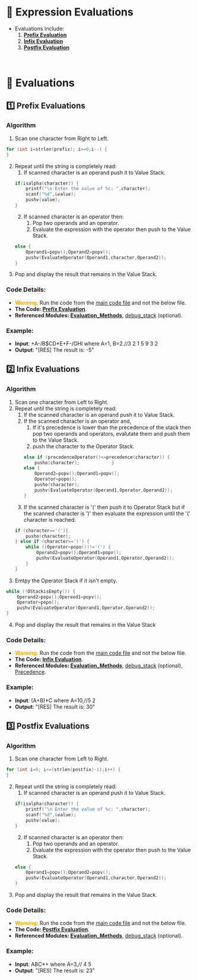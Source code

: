 # 🎲 Expression Evaluations
- Evaluations Include:
    1. **[Prefix Evaluation](#1️⃣-prefix-evaluations)**
    2. **[Infix Evaluation](#2️⃣-infix-evaluations)**
    3. **[Postfix Evaluation](#3️⃣-postfix-evaluations)**

&nbsp;
# 🌿 Evaluations
## 1️⃣ Prefix Evaluations
### Algorithm
1. Scan one character from Right to Left.
```c
for (int i=strlen(prefix); i>=0;i--) {
}
```
2. Repeat until the string is completely read:
    1. If scanned character is an operand push it to Value Stack.
    ```c
    if(isalpha(character)) {
        printf("\n Enter the value of %c: ",character);
        scanf("%d",&value);
        pushv(value);
    }
    ```
    2. If scanned character is an operator then: 
        1. Pop two operands and an operator.
        2. Evaluate the expression with the operator then push to the Value Stack.
    ```c
    else {
        Operand1=popv();Operand2=popv();
        pushv(EvaluateOperator(Operand1,character,Operand2));
    }
    ```
3. Pop and display the result that remains in the Value Stack.
### Code Details:
- <span style="color:orange"> **Warning:**</span> Run the code from the [main code file](../Data_Structures/expression_operations.c) and not the below file.
- **The Code: [Prefix Evaluation](../Data_Structures/expression_evaluation.c#L4)**.
- **Referenced Modules: [Evaluation_Methods](../Data_Structures/modules/Evaluation_Methods.c)**, [debug_stack](../Data_Structures/modules/stringfunc.c) (optional).
### Example:
- **Input**: +A-/B$CD*E+F-/GHI where A=1, B=2.//3 2 1 5 9 3 2 
- **Output**: "[RES] The result is: -5"

## 2️⃣ Infix Evaluations
### Algorithm
1. Scan one character from Left to Right.
2. Repeat until the string is completely read:
    1. If the scanned character is an operand push it to Value Stack.
    2. If the scanned character is an operator and, 
        1. If it's precedence is lower than the precedence of the stack then pop two operands and operators, evalutate them and push them to the Value Stack.
        2. push the character to the Operator Stack.
        ```c
        else if (precedenceOperator()<=precedence(character)) {
            pusho(character);            }
        else {
            Operand2=popv();Operand1=popv();
            Operator=popo();
            pusho(character);
            pushv(EvaluateOperator(Operand1,Operator,Operand2));
        }
        ```
    3. If the scanned character is '(' then push it to Operator Stack but if the scanned character is ')' then evaluate the expression until the '(' character is reached.
    ```c
    if (character=='('){
        pusho(character);
    } else if (character==')') {
        while ((Operator=popo())!='(') {
            Operand2=popv();Operand1=popv();
            pushv(EvaluateOperator(Operand1,Operator,Operand2));
        }
    }
    ```
3. Emtpy the Operator Stack if it isn't empty.
```c
while (!OStackisEmpty()) {
    Operand2=popv();Operand1=popv();
    Operator=popo();
    pushv(EvaluateOperator(Operand1,Operator,Operand2));
}
```
4. Pop and display the result that remains in the Value Stack
### Code Details:
- <span style="color:orange"> **Warning:**</span> Run the code from the [main code file](../Data_Structures/expression_operations.c) and not the below file.
- **The Code: [Infix Evaluation](../Data_Structures/expression_evaluation.c#L26)**.
- **Referenced Modules: [Evaluation_Methods](../Data_Structures/modules/Evaluation_Methods.c)**, [debug_stack](../Data_Structures/modules/stringfunc.c) (optional), [Precedence](../Data_Structures/modules/precedence.c).
### Example:
- **Input**: (A+B)*C where A=10,//5 2
- **Output**: "[RES] The result is: 30"

## 3️⃣ Postfix Evaluations
### Algorithm
1. Scan one character from Left to Right.
```c
for (int i=0; i<=(strlen(postfix)-1);i++) {
}
```
2. Repeat until the string is completely read:
    1. If scanned character is an operand push it to Value Stack.
    ```c
    if(isalpha(character)) {
        printf("\n Enter the value of %c: ",character);
        scanf("%d",&value);
        pushv(value);
    }
    ```
    2. If scanned character is an operator then:
        1. Pop two operands and an operator.
        2. Evaluate the expression with the operator then push to the Value Stack.
    ```c
    else {
        Operand1=popv();Operand2=popv();
        pushv(EvaluateOperator(Operand1,character,Operand2));
    }
    ```
3. Pop and display the result that remains in the Value Stack.
### Code Details:
- <span style="color:orange"> **Warning:**</span> Run the code from the [main code file](../Data_Structures/expression_operations.c) and not the below file.
- **The Code: [Postfix Evaluation](../Data_Structures/expression_evaluation.c#L69)**.
- **Referenced Modules: [Evaluation_Methods](../Data_Structures/modules/Evaluation_Methods.c)**, [debug_stack](../Data_Structures/modules/stringfunc.c) (optional).
### Example:
- **Input**: ABC*+ where A=3,// 4 5 
- **Output**: "[RES] The result is: 23"
